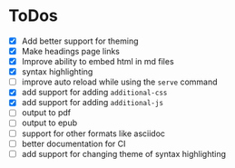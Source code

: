 
# ToDos
<!-- ✔️ -->

- [x] Add better support for theming
- [x] Make headings page links
- [x] Improve ability to embed html in md files
- [x] syntax highlighting
- [ ] improve auto reload while using the `serve` command
- [x] add support for adding `additional-css`
- [x] add support for adding `additional-js`
- [ ] output to pdf
- [ ] output to epub
- [ ] support for other formats like asciidoc
- [ ] better documentation for CI
- [ ] add support for changing theme of syntax highlighting
